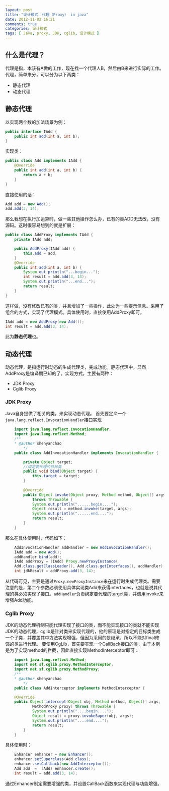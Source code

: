 ```yaml
---
layout: post
title: "设计模式：代理（Proxy） in java"
date: 2012-11-02 16:21
comments: true
categories: 设计模式
tags: [ Java, proxy, JDK, cglib, 设计模式 ]
---
```

## 什么是代理？
代理是指，本该有A做的工作，现在找一个代理人B，然后由B来进行实际的工作。
代理，简单来分，可以分为以下两类：

* 静态代理
* 动态代理
<!--more-->

## 静态代理
以实现两个数的加法场景为例：

```java
public interface IAdd {
	public int add(int a, int b);
}
```
实现类：

```java
public class Add implements IAdd {
	@Override
	public int add(int a, int b) {
		return a + b;
	}
}
```
直接使用的话：

```java
Add add = new Add();
add.add(3, 14);
```
那么我想在执行加运算时，做一些其他操作怎么办，已有的类ADD无法改，没有源码。这时很容易想到的就是扩展：

```java
public class AddProxy implements IAdd {
	private IAdd add;

	public AddProxy(IAdd add) {
		this.add = add;
	}
	@Override
	public int add(int a, int b) {
		System.out.println("...begin...");
		int result = add.add(3, 14);
		System.out.println("...end...");
		return result;
	}
}
```
这样做，没有修改已有的类，并且增加了一些操作，此处为一些提示信息。采用了组合的方式，实现了代理模式。具体使用时，直接使用AddProxy即可。

```java
IAdd add = new AddProxy(new Add());
int result = add.add(3, 14);
```
此为**静态代理**也。
## 动态代理
动态代理，是指运行时动态的生成代理类，完成功能。静态代理中，显然AddProxy是编译期已知的了。实现方式，主要有两种：

* JDK Proxy
* Cglib Proxy

### JDK Proxy
Java自身提供了相关的类，来实现动态代理。
首先要定义一个`java.lang.reflect.InvocationHandler`接口实现
```java
	import java.lang.reflect.InvocationHandler;
	import java.lang.reflect.Method;
	/**
 	* @author shenyanchao
	 	*/
	public class AddInvocationHandler implements InvocationHandler {

		private Object target;
		//绑定要代理的目标类
		public void bind(Object target) {
			this.target = target;
		}
	
		@Override
		public Object invoke(Object proxy, Method method, Object[] args)
			throws Throwable {
			System.out.println("......begin....");
			Object result = method.invoke(target, args);
			System.out.println("......end....");
			return result;
		}
	}
```
那么在具体使用时，代码如下：
```java
	AddInvocationHandler addHandler = new AddInvocationHandler();
	IAdd add = new Add();
	addHandler.bind(add);
	IAdd addProxy = (IAdd) Proxy.newProxyInstance(
	Add.class.getClassLoader(), Add.class.getInterfaces(), addHandler);
	int jdkResult = addProxy.add(3, 14);
```
从代码可见，主要是通过`Proxy.newProxyInstance`来在运行时生成代理类。需要注意的是，第二个参数必须使用具体实现类Add来获得interfaces，也就是说其代理的类必须实现了接口。`addHandler`负责绑定要代理的target类，并调用invoke来增强Add功能。
### Cglib Proxy
JDK的动态代理机制只能代理实现了接口的类，而不能实现接口的类就不能实现JDK的动态代理，cglib是针对类来实现代理的，他的原理是对指定的目标类生成一个子类，并覆盖其中方法实现增强，但因为采用的是继承，所以不能对final修饰的类进行代理。
要使用CgLib，首先要实现一个CallBack接口的类，由于本例是为了实现method的拦截，因此直接实现MethodInterceptor即可：

```java
	import java.lang.reflect.Method;
	import net.sf.cglib.proxy.MethodInterceptor;
	import net.sf.cglib.proxy.MethodProxy;
	/**
 	* @author shenyanchao
	 	*/
	public class AddInterceptor implements MethodInterceptor {

	@Override
	public Object intercept(Object obj, Method method, Object[] args,
			MethodProxy proxy) throws Throwable {
			System.out.println("....begin....");
			Object result = proxy.invokeSuper(obj, args);
			System.out.println("....end....");
			return result;
		}
	}
```
具体使用时：
```java
	Enhancer enhancer = new Enhancer();
	enhancer.setSuperclass(Add.class);
	enhancer.setCallback(new AddInterceptor());
	Add add  =  (Add) enhancer.create();
	int result = add.add(3, 14);
```
通过Enhancer制定需要增强的类，并设置CallBack函数来实现代理与功能增强。

